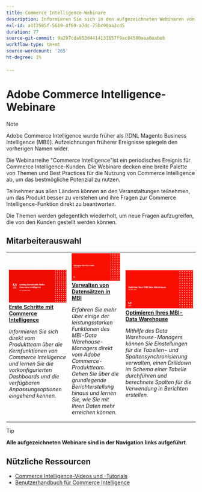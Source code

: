 ```yaml
---
title: Commerce Intelligence-Webinare
description: Informieren Sie sich in den aufgezeichneten Webinaren von Commerce Intelligence , in denen eine Vielzahl von Themen und Best Practices für die Nutzung von Commerce Intelligence so weit wie möglich vorgestellt wird.
exl-id: a1f2585f-5619-4f69-a7dc-75bc90aa3cd5
duration: 77
source-git-commit: 9a297cda953d4414131657f9ac84580aea0eabeb
workflow-type: tm+mt
source-wordcount: '265'
ht-degree: 1%

---
```


# Adobe Commerce Intelligence-Webinare

>[!NOTE]
>
>Adobe Commerce Intelligence wurde früher als [!DNL Magento Business Intelligence (MBI)]. Aufzeichnungen früherer Ereignisse spiegeln den vorherigen Namen wider.

Die Webinarreihe &quot;Commerce Intelligence&quot;ist ein periodisches Ereignis für Commerce Intelligence-Kunden. Die Webinare decken eine breite Palette von Themen und Best Practices für die Nutzung von Commerce Intelligence ab, um das bestmögliche Potenzial zu nutzen.

Teilnehmer aus allen Ländern können an den Veranstaltungen teilnehmen, um das Produkt besser zu verstehen und ihre Fragen zur Commerce Intelligence-Funktion direkt zu beantworten.

Die Themen werden gelegentlich wiederholt, um neue Fragen aufzugreifen, die von den Kunden gestellt werden können.

## Mitarbeiterauswahl

<table>
<tr>
  <td>
    <a href="https://experienceleague.adobe.com/docs/events/commerce-intelligence-webinar-recordings/2023/getting-started.html">
      <img alt="Erste Schritte mit Commerce Intelligence" src="./assets/getting-started.png" />
    </a>
     <div>
      <a href="https://experienceleague.adobe.com/docs/events/commerce-intelligence-webinar-recordings/2023/getting-started.html">
        <strong>Erste Schritte mit Commerce Intelligence</strong>
      </a>
    </div>
    <p>
    <em>Informieren Sie sich direkt vom Produktteam über die Kernfunktionen von Commerce Intelligence und lernen Sie die vorkonfigurierten Dashboards und die verfügbaren Anpassungsoptionen eingehend kennen.</em>
    <p>
  </td>
  <td>
    <a href="https://experienceleague.adobe.com/docs/events/commerce-intelligence-webinar-recordings/2023/manage-data-sets.html">
      <img alt="Verwalten von Datensätzen in MBI" src="./assets/managing-data-sets-mbi.png" />
    </a>
     <div>
      <a href="https://experienceleague.adobe.com/docs/events/commerce-intelligence-webinar-recordings/2023/manage-data-sets.html">
        <strong>Verwalten von Datensätzen in MBI</strong>
      </a>
    </div>
    <p>
    <em>Erfahren Sie mehr über einige der leistungsstarken Funktionen des MBI-Data Warehouse-Managers direkt vom Adobe Commerce-Produktteam. Gehen Sie über die grundlegende Berichterstellung hinaus und lernen Sie, wie Sie mit Ihren Daten mehr erreichen können.</em>
    <p>
  </td>
   <td>
    <a href="https://experienceleague.adobe.com/docs/events/commerce-intelligence-webinar-recordings/2021/optimize-data-warehouse.html">
      <img alt="Optimieren Ihres MBI-Data Warehouse" src="./assets/optimize-data-warehouse.png" />
    </a>
     <div>
      <a href="https://experienceleague.adobe.com/docs/events/commerce-intelligence-webinar-recordings/2021/optimize-data-warehouse.html">
        <strong>Optimieren Ihres MBI-Data Warehouse</strong>
      </a>
    </div>
    <p>
    <em>Mithilfe des Data Warehouse-Managers können Sie Einstellungen für die Tabellen- und Spaltensynchronisierung verwalten, einen Drilldown im Schema einer Tabelle durchführen und berechnete Spalten für die Verwendung in Berichten erstellen.</em>
    <p>
  </td>
</tr>
</table>

>[!TIP]
>
>**Alle aufgezeichneten Webinare sind in der Navigation links aufgeführt**.

## Nützliche Ressourcen

- [Commerce Intelligence-Videos und -Tutorials](https://experienceleague.adobe.com/docs/commerce-learn/tutorials/mbi/filter-sets.html)
- [Benutzerhandbuch für Commerce Intelligence](https://experienceleague.adobe.com/docs/commerce-business-intelligence/mbi/guide-overview.html?lang=de)
